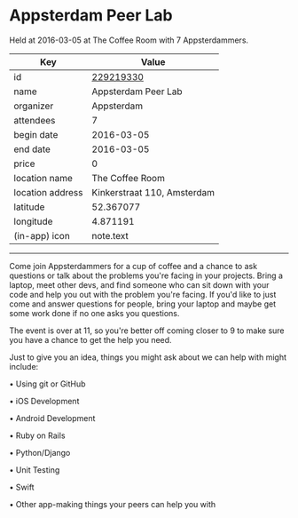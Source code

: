 # Appsterdam Peer Lab
Held at 2016-03-05 at The Coffee Room with 7 Appsterdammers.
        
|Key|Value
|---|---|
|id|[229219330](https://www.meetup.com/appsterdam/events/229219330/)|
|name|Appsterdam Peer Lab|
|organizer|Appsterdam|
|attendees|7|
|begin date|2016-03-05|
|end date|2016-03-05|
|price|0|
|location name|The Coffee Room|
|location address|Kinkerstraat 110, Amsterdam|
|latitude|52.367077|
|longitude|4.871191|
|(in-app) icon|note.text|

---

Come join Appsterdammers for a cup of coffee and a chance to ask questions or talk about the problems you're facing in your projects. Bring a laptop, meet other devs, and find someone who can sit down with your code and help you out with the problem you're facing. If you'd like to just come and answer questions for people, bring your laptop and maybe get some work done if no one asks you questions.

The event is over at 11, so you're better off coming closer to 9 to make sure you have a chance to get the help you need.

Just to give you an idea, things you might ask about we can help with might include:

• Using git or GitHub

• iOS Development

• Android Development

• Ruby on Rails

• Python/Django

• Unit Testing

• Swift

• Other app-making things your peers can help you with


